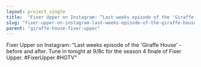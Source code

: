 ```yaml
---
layout: project_single
title:  "Fixer Upper on Instagram: “Last weeks episode of the 'Giraffe House' - before and after. Tune in tonight at 9/8c for the season 4 finale of Fixer Upper. #FixerUpper #HGTV"
slug: "fixer-upper-on-instagram-last-weeks-episode-of-the-giraffe-house-before-and-after"
parent: "giraffe-house-fixer-upper"
---
```

Fixer Upper on Instagram: “Last weeks episode of the 'Giraffe House' - before and after. Tune in tonight at 9/8c for the season 4 finale of Fixer Upper. #FixerUpper #HGTV"